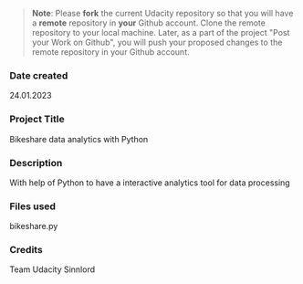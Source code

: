 >**Note**: Please **fork** the current Udacity repository so that you will have a **remote** repository in **your** Github account. Clone the remote repository to your local machine. Later, as a part of the project "Post your Work on Github", you will push your proposed changes to the remote repository in your Github account.

### Date created
24.01.2023

### Project Title
Bikeshare data analytics with Python

### Description
With help of Python to have a interactive analytics tool for data processing

### Files used
bikeshare.py

### Credits
Team Udacity
Sinnlord


